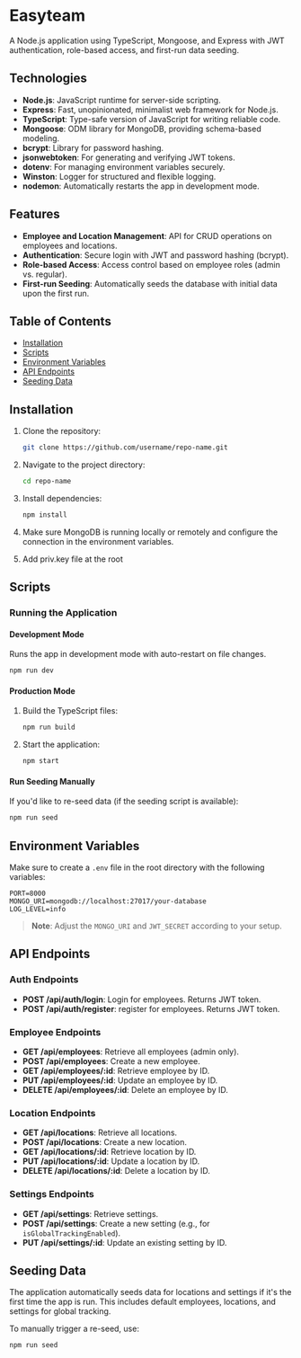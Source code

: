 
# Easyteam

A Node.js application using TypeScript, Mongoose, and Express with JWT authentication, role-based access, and first-run data seeding.

## Technologies

- **Node.js**: JavaScript runtime for server-side scripting.
- **Express**: Fast, unopinionated, minimalist web framework for Node.js.
- **TypeScript**: Type-safe version of JavaScript for writing reliable code.
- **Mongoose**: ODM library for MongoDB, providing schema-based modeling.
- **bcrypt**: Library for password hashing.
- **jsonwebtoken**: For generating and verifying JWT tokens.
- **dotenv**: For managing environment variables securely.
- **Winston**: Logger for structured and flexible logging.
- **nodemon**: Automatically restarts the app in development mode.

## Features

- **Employee and Location Management**: API for CRUD operations on employees and locations.
- **Authentication**: Secure login with JWT and password hashing (bcrypt).
- **Role-based Access**: Access control based on employee roles (admin vs. regular).
- **First-run Seeding**: Automatically seeds the database with initial data upon the first run.

## Table of Contents

- [Installation](#installation)
- [Scripts](#scripts)
- [Environment Variables](#environment-variables)
- [API Endpoints](#api-endpoints)
- [Seeding Data](#seeding-data)

## Installation

1. Clone the repository:
   ```bash
   git clone https://github.com/username/repo-name.git
   ```

2. Navigate to the project directory:
   ```bash
   cd repo-name
   ```

3. Install dependencies:
   ```bash
   npm install
   ```

4. Make sure MongoDB is running locally or remotely and configure the connection in the environment variables.

5. Add priv.key file at the root 

## Scripts

### Running the Application

#### Development Mode

Runs the app in development mode with auto-restart on file changes.

```bash
npm run dev
```

#### Production Mode

1. Build the TypeScript files:
   ```bash
   npm run build
   ```
2. Start the application:
   ```bash
   npm start
   ```

#### Run Seeding Manually

If you'd like to re-seed data (if the seeding script is available):

```bash
npm run seed
```

## Environment Variables

Make sure to create a `.env` file in the root directory with the following variables:

```plaintext
PORT=8000
MONGO_URI=mongodb://localhost:27017/your-database
LOG_LEVEL=info
```

> **Note**: Adjust the `MONGO_URI` and `JWT_SECRET` according to your setup.

## API Endpoints

### Auth Endpoints

- **POST /api/auth/login**: Login for employees. Returns JWT token.
- **POST /api/auth/register**: register for employees. Returns JWT token.

### Employee Endpoints

- **GET /api/employees**: Retrieve all employees (admin only).
- **POST /api/employees**: Create a new employee.
- **GET /api/employees/:id**: Retrieve employee by ID.
- **PUT /api/employees/:id**: Update an employee by ID.
- **DELETE /api/employees/:id**: Delete an employee by ID.

### Location Endpoints

- **GET /api/locations**: Retrieve all locations.
- **POST /api/locations**: Create a new location.
- **GET /api/locations/:id**: Retrieve location by ID.
- **PUT /api/locations/:id**: Update a location by ID.
- **DELETE /api/locations/:id**: Delete a location by ID.

### Settings Endpoints

- **GET /api/settings**: Retrieve settings.
- **POST /api/settings**: Create a new setting (e.g., for `isGlobalTrackingEnabled`).
- **PUT /api/settings/:id**: Update an existing setting by ID.

## Seeding Data

The application automatically seeds data for locations and settings if it's the first time the app is run. This includes default employees, locations, and settings for global tracking.

To manually trigger a re-seed, use:

```bash
npm run seed
```

